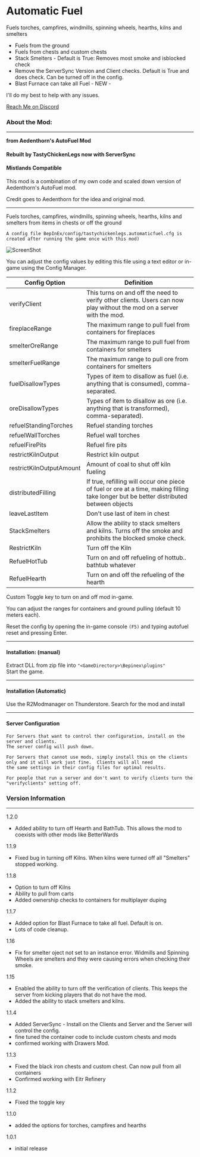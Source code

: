 # Automatic Fuel

Fuels torches, campfires, windmills, spinning wheels, hearths, kilns and smelters
- Fuels from the ground
- Fuels from chests and custom chests
- Stack Smelters - Default is True:  Removes most smoke and isblocked check
- Remove the ServerSync Version and Client checks.  Default is True and does check.  Can be turned off in the config.
- Blast Furnace can take all Fuel - NEW - 

I'll do my best to help with any issues.  

[Reach Me on Discord](https://discord.com/users/TastyChickenLegs#4818)
### About the Mod:
__________________
<b>from Aedenthorn's AutoFuel Mod </b>

#### Rebuilt by TastyChickenLegs now with ServerSync

#### Mistlands Compatible

This mod is a combination of my own code and scaled down version of Aedenthorn's AutoFuel mod.  

Credit goes to Aedenthorn for the idea and original mod.

--------------------

Fuels torches, campfires, windmills, spinning wheels, hearths, kilns and smelters from items in chests or off the ground

`A config file BepInEx/config/tastychickenlegs.automaticfuel.cfg is created after running the game once with this mod)`

![ScreenShot](https://i.ibb.co/CBRDPKZ/spin.png)

You can adjust the config values by editing this file using a text editor or in-game using the Config Manager﻿.

|Config Option|Definition
|---|---|
|verifyClient| This turns on and off the need to verify other clients.  Users can now play without the mod on a server with the mod.|
|fireplaceRange| The maximum range to pull fuel from containers for fireplaces|
|smelterOreRange| The maximum range to pull fuel from containers for smelters|
|smelterFuelRange| The maximum range to pull ore from containers for smelters|
|fuelDisallowTypes| Types of item to disallow as fuel (i.e. anything that is consumed), comma-separated.|
|oreDisallowTypes| Types of item to disallow as ore (i.e. anything that is transformed), comma-separated).|
|refuelStandingTorches| Refuel standing torches|
|refuelWallTorches| Refuel wall torches|
|refuelFirePits| Refuel fire pits|
|restrictKilnOutput| Restrict kiln output|
|restrictKilnOutputAmount| Amount of coal to shut off kiln fueling|
|distributedFilling| If true, refilling will occur one piece of fuel or ore at a time, making filling take longer but be better distributed between objects|
|leaveLastItem| Don't use last of item in chest|
|StackSmelters| Allow the ability to stack smelters and kilns.  Turns off the smoke and prohibits the blocked smoke check.|
|RestrictKiln| Turn off the Kiln|
|RefuelHotTub| Turn on and off refueling of hottub.. bathtub whatever|
|RefuelHearth| Turn on and off the refueling of the hearth|

Custom Toggle key to turn on and off mod in-game. 

You can adjust the ranges for containers and ground pulling (default 10 meters each).

Reset the config by opening the in-game console `(F5)` and typing autofuel reset and pressing Enter.

___________________________
#### Installation: (manual)  

Extract DLL from zip file into `"<GameDirectory>\Bepinex\plugins"`  
Start the game.
___________________________
#### Installation (Automatic)
Use the R2Modmanager on Thunderstore.  Search for the mod and install
___________________________

#### Server Configuration
``````
For Servers that want to control ther configuration, install on the server and clients.  
The server config will push down.

For Servers that cannot use mods, simply install this on the clients only and it will work just fine.  Clients will all need
the same settings in their config files for optimal results.

For people that run a server and don't want to verify clients turn the "verifyclients" setting off.
``````
### Version Information
___________________________

1.2.0

- Added ability to turn off Hearth and BathTub.  This allows the mod to coexists with other mods like BetterWards 

1.1.9

- Fixed bug in turning off Kilns.  When kilns were turned off all "Smelters" stopped working.


1.1.8

- Option to turn off Kilns
- Ability to pull from carts
- Added ownership checks to containers for multiplayer duping


1.1.7

- Added option for Blast Furnace to take all fuel.  Default is on.
- Lots of code cleanup.

1.16

- Fix for smelter oject not set to an instance error.  Widmills and Spinning Wheels are smelters and they were causing errors when checking their smoke.


1.15

- Enabled the ability to turn off the verification of clients.  This keeps the server from kicking players that do not have the mod.
- Added the ability to stack smelters and kilns.  

1.1.4

- Added ServerSync - Install on the Clients and Server and the Server will control the config.
- fine tuned the container code to include custom chests and mods
- confirmed working with Drawers Mod.

1.1.3

- Fixed the black iron chests and custom chest.  Can now pull from all containers
- Confirmed working with Eitr Refinery

1.1.2

- Fixed the toggle key

1.1.0

- added the options for torches, campfires and hearths

1.0.1

- initial release